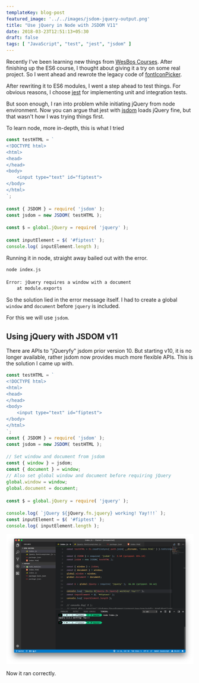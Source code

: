 ```yaml
---
templateKey: blog-post
featured_image: '../../images/jsdom-jquery-output.png'
title: "Use jQuery in Node with JSDOM V11"
date: 2018-03-23T12:51:13+05:30
draft: false
tags: [ "JavaScript", "test", "jest", "jsdom" ]
---
```


Recently I've been learning new things from [WesBos Courses](http://wesbos.com/courses/).
After finishing up the ES6 course, I thought about giving it a try on some real
project. So I went ahead and rewrote the legacy code of [fontIconPicker](https://github.com/fontIconPicker/fontIconPicker).

After rewriting it to ES6 modules, I went a step ahead to test things. For
obvious reasons, I choose [jest](https://facebook.github.io/jest/) for implementing
unit and integration tests.

But soon enough, I ran into problem while initiating jQuery from node environment.
Now you can argue that jest with [jsdom](https://github.com/jsdom/jsdom) loads
jQuery fine, but that wasn't how I was trying things first.

To learn node, more in-depth, this is what I tried

```js
const testHTML = `
<!DOCTYPE html>
<html>
<head>
</head>
<body>
	<input type="text" id="fiptest">
</body>
</html>
`;

const { JSDOM } = require( 'jsdom' );
const jsdom = new JSDOM( testHTML );

const $ = global.jQuery = require( 'jquery' );

const inputElement = $( '#fiptest' );
console.log( inputElement.length );
```

Running it in node, straight away bailed out with the error.

```bash
node index.js

Error: jQuery requires a window with a document
    at module.exports
```

So the solution lied in the error message itself. I had to create a global `window`
and `document` before `jquery` is included.

For this we will use `jsdom`.

## Using jQuery with JSDOM v11

There are APIs to "jQueryfy" jsdom prior version 10. But starting v10, it is no
longer available, rather jsdom now provides much more flexible APIs. This is the
solution I came up with.

```js
const testHTML = `
<!DOCTYPE html>
<html>
<head>
</head>
<body>
	<input type="text" id="fiptest">
</body>
</html>
`;
const { JSDOM } = require( 'jsdom' );
const jsdom = new JSDOM( testHTML );

// Set window and document from jsdom
const { window } = jsdom;
const { document } = window;
// Also set global window and document before requiring jQuery
global.window = window;
global.document = document;

const $ = global.jQuery = require( 'jquery' );

console.log( `jQuery ${jQuery.fn.jquery} working! Yay!!!` );
const inputElement = $( '#fiptest' );
console.log( inputElement.length );
```

![jQuery JSDOM v11 Output](../../images/jsdom-jquery-output.png)

Now it ran correctly.

